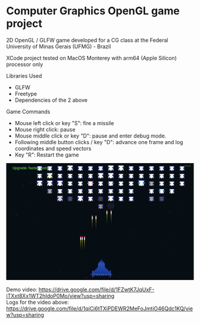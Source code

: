 # Computer Graphics OpenGL game project
2D OpenGL / GLFW game developed for a CG class at the Federal University of Minas Gerais (UFMG) - Brazil

XCode project tested on MacOS Monterey with arm64 (Apple Silicon) processor only

Libraries Used
- GLFW
- Freetype
- Dependencies of the 2 above


Game Commands
- Mouse left click or key "S": fire a missile
- Mouse right click: pause
- Mouse middle click or key "D": pause and enter debug mode. 
- Following middle button clicks / key "D": advance one frame and log coordinates and speed vectors
- Key "R": Restart the game

<img src="https://github.com/vini2001/CG_first_project/blob/main/opengl-glfw-game.png"/>

Demo video: https://drive.google.com/file/d/1FZwtK7JqUxF-iTXxt8Xx1WT2hIdoP0Mo/view?usp=sharing<br>
Logs for the video above: https://drive.google.com/file/d/1qiCi6tTXiPDEWR2MeFoJmtjO46Qdc1KQ/view?usp=sharing
